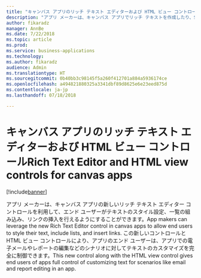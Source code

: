 ```yaml
---
title: "キャンバス アプリのリッチ テキスト エディターおよび HTML ビュー コントロール"
description: "アプリ メーカーは、キャンバス アプリでリッチ テキストを作成したり、SharePoint Online のリッチ テキスト フィールドを編集したりできるようになりました"
author: fikaradz
manager: AnnBe
ms.date: 7/22/2018
ms.topic: article
ms.prod: 
ms.service: business-applications
ms.technology: 
ms.author: fikaradz
audience: Admin
ms.translationtype: HT
ms.sourcegitcommit: 0b40bb3c98145f5a260f412701a884a5936174ce
ms.openlocfilehash: a494821880325a3341dbf89d8625e6e23eed875d
ms.contentlocale: ja-jp
ms.lasthandoff: 07/18/2018

---
```

# <a name="rich-text-editor-and-html-view-controls-for-canvas-apps"></a><span data-ttu-id="cb908-103">キャンバス アプリのリッチ テキスト エディターおよび HTML ビュー コントロール</span><span class="sxs-lookup"><span data-stu-id="cb908-103">Rich Text Editor and HTML view controls for canvas apps</span></span>


[!include[banner](../../includes/banner.md)]

<span data-ttu-id="cb908-104">アプリ メーカーは、キャンバス アプリの新しいリッチ テキスト エディター コントロールを利用して、エンド ユーザーがテキストのスタイル設定、一覧の組み込み、リンクの挿入を行えるようにすることができます。</span><span class="sxs-lookup"><span data-stu-id="cb908-104">App makers can leverage the new Rich Text Editor control in canvas apps to allow end users to style their text, include lists, and insert links.</span></span>  <span data-ttu-id="cb908-105">この新しいコントロールと HTML ビュー コントロールにより、アプリのエンド ユーザーは、アプリでの電子メールやレポートの編集などのシナリオに対してテキストのカスタマイズを完全に制御できます。</span><span class="sxs-lookup"><span data-stu-id="cb908-105">This new control along with the HTML view control gives end users of apps full control of customizing text for scenarios like email and report editing in an app.</span></span> 

